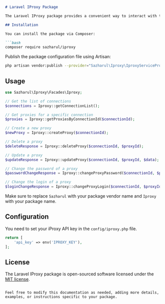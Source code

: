 ```markdown
# Laravel IProxy Package

The Laravel IProxy package provides a convenient way to interact with the iProxy API for managing proxy configurations in Laravel applications.

## Installation

You can install the package via Composer:

```bash
composer require sazharul/iproxy
```

Publish the package configuration file using Artisan:

```bash
php artisan vendor:publish --provider="Sazharul\Iproxy\IproxyServiceProvider"
```

## Usage

```php
use Sazharul\Iproxy\Facades\Iproxy;

// Get the list of connections
$connections = Iproxy::getConnectionList();

// Get proxies for a specific connection
$proxies = Iproxy::getProxiesByConnectionId($connectionId);

// Create a new proxy
$newProxy = Iproxy::createProxy($connectionId);

// Delete a proxy
$deleteResponse = Iproxy::deleteProxy($connectionId, $proxyId);

// Update a proxy
$updateResponse = Iproxy::updateProxy($connectionId, $proxyId, $data);

// Change the password of a proxy
$passwordChangeResponse = Iproxy::changeProxyPassword($connectionId, $proxyId, $newPassword);

// Change the login of a proxy
$loginChangeResponse = Iproxy::changeProxyLogin($connectionId, $proxyId, $newLogin);
```

Make sure to replace `Sazharul` with your package vendor name and `Iproxy` with your package name.

## Configuration

You need to set your iProxy API key in the `config/iproxy.php` file.

```php
return [
    'api_key' => env('IPROXY_KEY'),
];
```

## License

The Laravel IProxy package is open-sourced software licensed under the [MIT license](https://opensource.org/licenses/MIT).
```

Feel free to modify this documentation as needed, adding more details, examples, or instructions specific to your package.